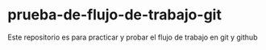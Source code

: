 # prueba-de-flujo-de-trabajo-git
Este repositorio es para practicar y probar el flujo de trabajo en git y github
